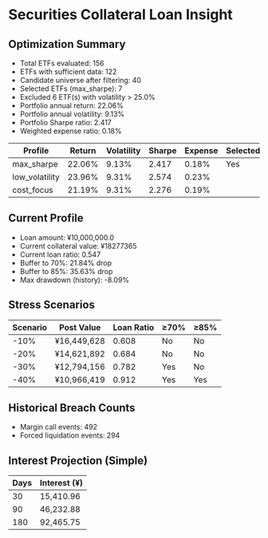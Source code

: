 # Securities Collateral Loan Insight

## Optimization Summary
- Total ETFs evaluated: 156
- ETFs with sufficient data: 122
- Candidate universe after filtering: 40
- Selected ETFs (max_sharpe): 7
- Excluded 6 ETF(s) with volatility > 25.0%
- Portfolio annual return: 22.06%
- Portfolio annual volatility: 9.13%
- Portfolio Sharpe ratio: 2.417
- Weighted expense ratio: 0.18%

| Profile | Return | Volatility | Sharpe | Expense | Selected |
| --- | --- | --- | --- | --- | --- |
| max_sharpe | 22.06% | 9.13% | 2.417 | 0.18% | Yes |
| low_volatility | 23.96% | 9.31% | 2.574 | 0.23% |  |
| cost_focus | 21.19% | 9.31% | 2.276 | 0.19% |  |

## Current Profile
- Loan amount: ¥10,000,000.0
- Current collateral value: ¥18277365
- Current loan ratio: 0.547
- Buffer to 70%: 21.84% drop
- Buffer to 85%: 35.63% drop
- Max drawdown (history): -8.09%

## Stress Scenarios
| Scenario | Post Value | Loan Ratio | ≥70% | ≥85% |
| --- | --- | --- | --- | --- |
| -10% | ¥16,449,628 | 0.608 | No | No |
| -20% | ¥14,621,892 | 0.684 | No | No |
| -30% | ¥12,794,156 | 0.782 | Yes | No |
| -40% | ¥10,966,419 | 0.912 | Yes | Yes |

## Historical Breach Counts
- Margin call events: 492
- Forced liquidation events: 294

## Interest Projection (Simple)
| Days | Interest (¥) |
| --- | --- |
| 30 | 15,410.96 |
| 90 | 46,232.88 |
| 180 | 92,465.75 |
